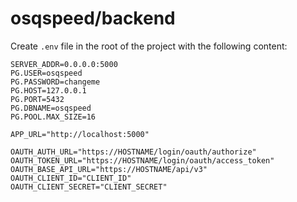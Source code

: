 # osqspeed/backend

Create `.env` file in the root of the project with the following content:

```env
SERVER_ADDR=0.0.0.0:5000
PG.USER=osqspeed
PG.PASSWORD=changeme
PG.HOST=127.0.0.1
PG.PORT=5432
PG.DBNAME=osqspeed
PG.POOL.MAX_SIZE=16

APP_URL="http://localhost:5000"

OAUTH_AUTH_URL="https://HOSTNAME/login/oauth/authorize"
OAUTH_TOKEN_URL="https://HOSTNAME/login/oauth/access_token"
OAUTH_BASE_API_URL="https://HOSTNAME/api/v3"
OAUTH_CLIENT_ID="CLIENT_ID"
OAUTH_CLIENT_SECRET="CLIENT_SECRET"
```
